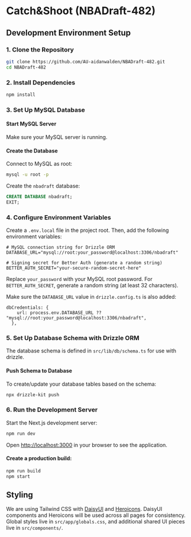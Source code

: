 # Catch&Shoot (NBADraft-482)

## Development Environment Setup

### 1. Clone the Repository

```bash
git clone https://github.com/AU-aidanwalden/NBADraft-482.git
cd NBADraft-482
```

### 2. Install Dependencies

```bash
npm install
```

### 3. Set Up MySQL Database

#### Start MySQL Server

Make sure your MySQL server is running.

#### Create the Database

Connect to MySQL as root:

```bash
mysql -u root -p
```

Create the `nbadraft` database:

```sql
CREATE DATABASE nbadraft;
EXIT;
```

### 4. Configure Environment Variables

Create a `.env.local` file in the project root. Then, add the following environment variables:

```env
# MySQL connection string for Drizzle ORM
DATABASE_URL="mysql://root:your_password@localhost:3306/nbadraft"

# Signing secret for Better Auth (generate a random string)
BETTER_AUTH_SECRET="your-secure-random-secret-here"
```

Replace `your_password` with your MySQL root password. For `BETTER_AUTH_SECRET`, generate a random string (at least 32 characters).

Make sure the `DATABASE_URL` value in `drizzle.config.ts` is also added:

```env
dbCredentials: {
    url: process.env.DATABASE_URL ?? "mysql://root:your_password@localhost:3306/nbadraft",
  },
```

### 5. Set Up Database Schema with Drizzle ORM

The database schema is defined in `src/lib/db/schema.ts` for use with drizzle.

#### Push Schema to Database

To create/update your database tables based on the schema:

```bash
npx drizzle-kit push
```

### 6. Run the Development Server

Start the Next.js development server:

```bash
npm run dev
```

Open [http://localhost:3000](http://localhost:3000) in your browser to see the application.

#### Create a production build:

```bash
npm run build
npm start
```

## Styling

We are using Tailwind CSS with [DaisyUI](https://daisyui.com/docs/intro/) and [Heroicons](https://heroicons.com/). DaisyUI components and Heroicons will be used across all pages for consistency. Global styles live in `src/app/globals.css`, and additional shared UI pieces live in `src/components/`.
